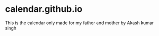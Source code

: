 # calendar.github.io

This is the calendar only made for my father and mother 
 by Akash kumar singh
